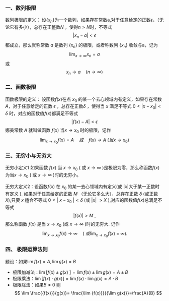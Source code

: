 ### 一、数列极限
数列极限的定义：
设{$x_n$}为一个数列，如果存在常数a,对于任意给定的正数$\epsilon$，（无论它有多小），总存在正整数$N$ ，使得$n > N$时，不等式
$$
|x_{n}- a| < \epsilon
$$
都成立，那么就称常数 $a$ 是数列 $\{x_n\}$ 的极限，或者称数列 $\{x_n\}$ 收敛与a，记为$$
\lim_{x\to\infty}x_{n}=a
$$或$$
x_{n}\to a\quad(n \to\infty)
$$
### 二、函数极限
函数极限的定义：
设函数$f(x)$在点 $x_0$ 的某一个去心领域内有定义，如果存在常数 $A$，对于任意给定的正数 $\epsilon$ ，总存在正数$\delta$ ，使得当 $x$ 满足不等式 $0<|x-x_0|<\delta$ 时，对应的函数值$f(x)$都满足不等式
$$
|f(x) - A| < \epsilon
$$
娜美常数 $A$ 就叫做函数 $f(x)$ 当$x\to x_0$ 时的极限，记作
$$
\lim_{x\to x_{0}}f(x)=A\quad 或 \quad f(x)\to A\ (当 x\to x_0)
$$

### 三、无穷小与无穷大

无穷小定义1 如果函数 $f(x)$ 当 $x\to x_0$ ( 或 $x\to \infty$ )是极限为零，那么称函数$f(x)$为当$x\to x_0$ ( 或 $x \to\infty$ )时的无穷小。

无穷大定义2：设函数$f(x)$ 在 $x_0$ 的某一去心领域内有定义(或 $|x|$大于某一正数时有定义 ). 如果对于任意给定的正数 $M$ （无论它多么大），总存在正数 $\delta$ (或正数 $X$),只要 $x$ 适合不等式 $0<|\ x-x_{0}\ |<\delta$ (或 $|x|\ >X$ ),对应的函数值$f(x)$总满足不等式$$
|f(x)| > M\ ,
$$
那么称函数 $f(x)$ 是当 $x\to x_0$ (或 $x\to\infty$ )时的无穷大. 
记作$$
\lim_{x\to x_{0}}f(x)\ \to\ \infty\quad(\ 或\lim_{x\to x_{0}}f(x)\ =\ \infty).
$$
### 四、 极限运算法则
题设：如果$\lim f(x)=A,\lim g(x)=B$
- 极限加减法：$\lim [f(x)\pm g(x)\ ] =\lim f(x) \pm \lim g(x) =A\pm B$
- 极限乘法：$\lim [f(x)\ \cdot\ g(x)]=\lim f(x) \cdot \lim g(x)=A\cdot B$
- 极限除法：如果$B\ne 0$ 则$$
\lim \frac{{f(x)}}{g(x)}= \frac{\lim {f(x)}}{{\lim g(x)}}=\frac{A}{B}
$$
